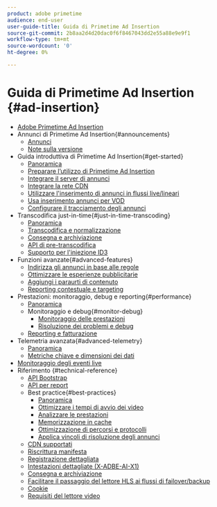 ```yaml
---
product: adobe primetime
audience: end-user
user-guide-title: Guida di Primetime Ad Insertion
source-git-commit: 2b8aa2d4d20dac0f6f8467043dd2e55a88e9e9f1
workflow-type: tm+mt
source-wordcount: '0'
ht-degree: 0%

---
```



# Guida di Primetime Ad Insertion {#ad-insertion}

+ [Adobe Primetime Ad Insertion](home.md)
+ Annunci di Primetime Ad Insertion{#announcements}
   + [Annunci](announcements/overview.md)
   + [Note sulla versione](https://experienceleague.adobe.com/docs/primetime/release-notes/ptai/ptai-22x-release-notes.html)
+ Guida introduttiva di Primetime Ad Insertion{#get-started}
   + [Panoramica](getting-started/get-started-overview.md)
   + [Preparare l’utilizzo di Primetime Ad Insertion](getting-started/setup-ptai.md)
   + [Integrare il server di annunci](getting-started/integrate-ad-server.md)
   + [Integrare la rete CDN](getting-started/integrate-cdn.md)
   + [Utilizzare l&#39;inserimento di annunci in flussi live/lineari](getting-started/ad-insertion-live-linear-stream.md)
   + [Usa inserimento annunci per VOD](getting-started/ad-insertion-vod.md)
   + [Configurare il tracciamento degli annunci](getting-started/set-up-ad-tracking.md)
+ Transcodifica just-in-time{#just-in-time-transcoding}
   + [Panoramica](just-in-time-transcoding/jit-transcoding-overview.md)
   + [Transcodifica e normalizzazione](just-in-time-transcoding/transcoding-and-normalization.md)
   + [Consegna e archiviazione](https://experienceleague.adobe.com/docs/primetime/ad-insertion/technical-reference/delivery-and-storage.html)
   + [API di pre-transcodifica](just-in-time-transcoding/pre-transcoding-api.md)
   + [Supporto per l&#39;iniezione ID3](just-in-time-transcoding/id3-injection-support.md)
+ Funzioni avanzate{#advanced-features}
   + [Indirizza gli annunci in base alle regole](advanced-features/route-ads-based-on-rules.md)
   + [Ottimizzare le esperienze pubblicitarie](advanced-features/optimize-ad-experiences.md)
   + [Aggiungi i paraurti di contenuto](advanced-features/add-content-bumpers.md)
   + [Reporting contestuale e targeting](advanced-features/contextual-reporting-and-targeting.md)
+ Prestazioni: monitoraggio, debug e reporting{#performance}
   + [Panoramica](performance-monitoring-debugging-reporting/performance-overview.md)
   + Monitoraggio e debug{#monitor-debug}
      + [Monitoraggio delle prestazioni](performance-monitoring-debugging-reporting/performance-monitoring.md)
      + [Risoluzione dei problemi e debug](performance-monitoring-debugging-reporting/troubleshoot-and-debug.md)
   + [Reporting e fatturazione](performance-monitoring-debugging-reporting/reporting-and-billing.md)
+ Telemetria avanzata{#advanced-telemetry}
   + [Panoramica](advanced-telemetry/advanced-telemetry-overview.md)
   + [Metriche chiave e dimensioni dei dati](advanced-telemetry/key-metrics.md)
+ [Monitoraggio degli eventi live](live-event-monitoring.md)
+ Riferimento {#technical-reference}
   + [API Bootstrap](technical-reference/bootstrap-api.md)
   + [API per report](technical-reference/report-api.md)
   + Best practice{#best-practices}
      + [Panoramica](best-practices/best-practices-overview.md)
      + [Ottimizzare i tempi di avvio dei video](best-practices/optimize-video-startup-time.md)
      + [Analizzare le prestazioni](best-practices/analyze-performance.md)
      + [Memorizzazione in cache](best-practices/caching.md)
      + [Ottimizzazione di percorsi e protocolli](best-practices/optimize-routes-protocols.md)
      + [Applica vincoli di risoluzione degli annunci](best-practices/apply-ad-resolution-constraints.md)
   + [CDN supportati](technical-reference/supported-cdns.md)
   + [Riscrittura manifesta](technical-reference/manifest-rewriting.md)
   + [Registrazione dettagliata](performance-monitoring-debugging-reporting/verbose-logging.md)
   + [Intestazioni dettagliate (X-ADBE-AI-X1)](performance-monitoring-debugging-reporting/debugging-headers.md)
   + [Consegna e archiviazione](/help/primetime-ad-insertion/just-in-time-transcoding/delivery-and-storage.md)
   + [Facilitare il passaggio del lettore HLS ai flussi di failover/backup](technical-reference/hls-switching-to-failover.md)
   + [Cookie](technical-reference/cookies.md)
   + [Requisiti del lettore video](technical-reference/video-player-requirements.md)